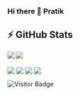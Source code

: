 ### Hi there 👋 Pratik

## ⚡ GitHub Stats

<img align="left" src="https://github-readme-stats.vercel.app/api?username=ppatil002&show_icons=true&count_private=true&theme=gruvbox&hide=issues" />
<img src="https://github-readme-stats.vercel.app/api/top-langs/?username=ppatil002&layout=compact&count_private=true&theme=gruvbox&langs_count=7" />
<br/>

<br/>
<a href="https://github.com/ppatil002/Club_Recommendation_System" target="_blank"><img align="center" src="https://github-readme-stats.vercel.app/api/pin/?username=ppatil002&repo=Club_Recommendation_System&theme=gruvbox""></a>
<a href="https://github.com/ppatil002/VR_Connect" target="_blank"><img align="center" src="https://github-readme-stats.vercel.app/api/pin/?username=ppatil002&repo=VR_Connect&theme=gruvbox""></a>  
<a href="https://github.com/ppatil002/Text-Editor-DSA1-Mini-Project" target="_blank"><img align="center" src="https://github-readme-stats.vercel.app/api/pin/?username=ppatil002&repo=Text-Editor-DSA1-Mini-Project&theme=gruvbox""></a>
<a href="https://github.com/ppatil002/ToDoList" target="_blank"><img align="center" src="https://github-readme-stats.vercel.app/api/pin/?username=ppatil002&repo=ToDoList&theme=gruvbox""></a>



![Visitor Badge](https://visitor-badge.laobi.icu/badge?page_id=ppatil002.ppatil002)
